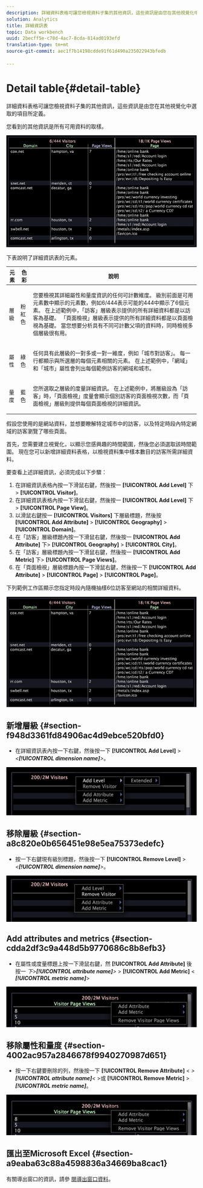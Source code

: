 ```yaml
---
description: 詳細資料表格可讓您檢視資料子集的其他資訊，這些資訊是由您在其他視覺化中選取的項目所定義。
solution: Analytics
title: 詳細資訊表
topic: Data workbench
uuid: 2becff5e-c78d-4ac7-8cda-814ad0193efd
translation-type: tm+mt
source-git-commit: aec1f7b14198cdde91f61d490a235022943bfedb

---
```



# Detail table{#detail-table}

詳細資料表格可讓您檢視資料子集的其他資訊，這些資訊是由您在其他視覺化中選取的項目所定義。

您看到的其他資訊是所有可用資料的取樣。

![](assets/vis_details.png)

下表說明了詳細資訊表的元素。

<table id="table_C88C7F7F5AEA4820B908923E45CC0A62"> 
 <thead> 
  <tr> 
   <th colname="col1" class="entry"> 元素 </th> 
   <th colname="col02" class="entry"> 色彩 </th> 
   <th colname="col2" class="entry"> 說明 </th> 
  </tr> 
 </thead>
 <tbody> 
  <tr> 
   <td colname="col1"> <p>層級 </p> </td> 
   <td colname="col02"> <p>粉紅色 </p> </td> 
   <td colname="col2"> <p>您要檢視其詳細屬性和量度資訊的任何可計數維度。 級別前面是可用元素數中顯示的元素數，例如6/444表示可能的444中顯示了6個元素。 在上述範例中，「訪客」層級表示提供的所有詳細資料都是以訪客為基礎。 「頁面檢視」層級表示提供的所有詳細資料都是以頁面檢視為基礎。 當您想要分析具有不同可計數父項的資料時，同時檢視多個層級很有用。 </p> </td> 
  </tr> 
  <tr> 
   <td colname="col1"> <p>屬性 </p> </td> 
   <td colname="col02"> <p>綠色 </p> </td> 
   <td colname="col2"> <p>任何具有此層級的一對多或一對一維度，例如「城市對訪客」。 每一行都顯示與所選層的每個元素相關的元素。 在上述範例中，「網域」和「城市」屬性會列出每個範例訪客的網域和城市。 </p> </td> 
  </tr> 
  <tr> 
   <td colname="col1"> <p>量度 </p> </td> 
   <td colname="col02"> <p>藍色 </p> </td> 
   <td colname="col2"> <p>您所選取之層級的度量詳細資訊。 在上述範例中，將層級設為「訪客」時，「頁面檢視」度量會顯示個別訪客的頁面檢視次數，而「頁面檢視」層級則提供每個頁面檢視的詳細資訊。 </p> </td> 
  </tr> 
 </tbody> 
</table>

假設您使用的是網站資料，並想要瞭解特定城市中的訪客，以及特定時段內特定網域的訪客瀏覽了哪些頁面。

首先，您需要建立視覺化，以顯示您感興趣的時間範圍，然後您必須選取該時間範圍。 現在您可以新增詳細資料表格，以檢視資料集中樣本數目的訪客所需詳細資料。

要查看上述詳細資訊，必須完成以下步驟：

1. 在詳細資訊表格內按一下滑鼠右鍵，然後按一 **[!UICONTROL Add Level]** 下> **[!UICONTROL Visitor]**。
1. 在詳細資訊表格內按一下滑鼠右鍵，然後按一 **[!UICONTROL Add Level]** 下> **[!UICONTROL Page View]**。
1. 以滑鼠右鍵按一 **[!UICONTROL Visitors]** 下層級標題，然後按 **[!UICONTROL Add Attribute]** > **[!UICONTROL Geography]** > **[!UICONTROL Domain]**。
1. 在「訪客」層級標題內按一下滑鼠右鍵，然後按一 **[!UICONTROL Add Attribute]** 下> **[!UICONTROL Geography]** > **[!UICONTROL City]**。
1. 在「訪客」層級標題內按一下滑鼠右鍵，然後按一 **[!UICONTROL Add Metric]** 下> **[!UICONTROL Page Views]**。
1. 在「頁面檢視」層級標題內按一下滑鼠右鍵，然後按一下 **[!UICONTROL Add Attribute]** > **[!UICONTROL Page]** > **[!UICONTROL Page]**。

下列範例工作區顯示您指定時段內隨機抽樣6位訪客至網站的相關詳細資料。

![](assets/client-tab1.png)

## 新增層級 {#section-f948d3361fd84906ac4d9ebce520bfd0}

* 在詳細資訊表內按一下右鍵，然後按一下 **[!UICONTROL Add Level]** > *&lt;**[!UICONTROL dimension name]**>*。

![](assets/mnu_DetailsTable_AddLevel.png)

## 移除層級 {#section-a8c820e0b656451e98e5ea75373edefc}

* 按一下右鍵現有級別標題，然後按一下 **[!UICONTROL Remove Level]** > *&lt;**[!UICONTROL dimension name]**>*。

![](assets/mnu_DetailsTable_Level.png)

## Add attributes and metrics {#section-cdda2df3c9a448d5b9770686c8b8efb3}

* 在屬性或度量標題上按一下滑鼠右鍵，然 **[!UICONTROL Add Attribute]** 後按一 *下>**[!UICONTROL attribute name]**>* > **[!UICONTROL Add Metric]** &lt; ***[!UICONTROL metric name]***>

![](assets/mnu_DetailsTable.png)

## 移除屬性和量度 {#section-4002ac957a2846678f9940270987d651}

* 按一下右鍵要刪除的列，然後按一下 **[!UICONTROL Remove Attribute]** &lt; *>**[!UICONTROL attribute name]**&lt;* >或 **[!UICONTROL Remove Metric]** > ***[!UICONTROL metric name]***。

![](assets/mnu_DetailsTable.png)

## 匯出至Microsoft Excel {#section-a9eaba63c88a4598836a34669ba8cac1}

有關導出窗口的資訊，請參 [閱導出窗口資料](../../../home/c-get-started/c-wk-win-wksp/c-exp-win-data.md#concept-8df61d64ed434cc5a499023c44197349)。
